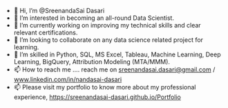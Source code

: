 - 👋 Hi, I’m @SreenandaSai Dasari     
- 👀 I’m interested in becoming an all-round Data Scientist.     
- 🌱 I’m currently working on improving my technical skills and clear relevant certifications.  
- 💞️ I’m looking to collaborate on any data science related project for learning.  
- 💞️ I’m skilled in Python, SQL, MS Excel, Tableau, Machine Learning, Deep Learning, BigQuery, Attribution Modeling (MTA/MMM).
- 📫 How to reach me ....  reach me on sreenandasai.dasari@gmail.com / www.linkedin.com/in/nandasai-dasari
- 📫 Please visit my portfolio to know more about my professional experience, https://sreenandasai-dasari.github.io/Portfolio
   
 
  
<!---   
SreenandaSai-Dasari/SreenandaSai-Dasari is a ✨ special ✨ repository because its `README.md` (this file) appears on your GitHub profile.
You can click the Preview link to take a look at your changes.
--->
